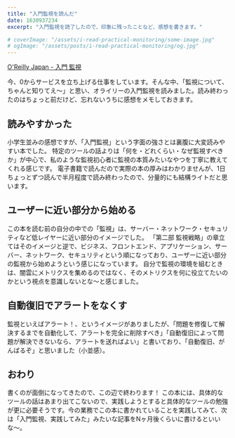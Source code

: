 ```yaml
---
title: "入門監視を読んだ"
date: 1630937234
excerpt: "入門監視を読了したので、印象に残ったことなど、感想を書きます。"

# coverImage: "/assets/i-read-practical-monitoring/some-image.jpg"
# ogImage: "/assets/posts/i-read-practical-monitoring/og.jpg"
---
```


[O'Reilly Japan - 入門 監視](https://www.oreilly.co.jp/books/9784873118642/)

今、0からサービスを立ち上げる仕事をしています。そんな中、「監視について、ちゃんと知りてえ〜」と思い、オライリーの入門監視を読みました。読み終わったのはちょっと前だけど、忘れないうちに感想をメモしておきます。

## 読みやすかった
小学生並みの感想ですが、「入門監視」という字面の強さとは裏腹に大変読みやすい本でした。
特定のツールの話よりは「何を・どれくらい・なぜ監視すべきか」が中心で、私のような監視初心者に監視の本質みたいなやつを丁寧に教えてくれる感じです。
電子書籍で読んだので実際の本の厚みはわかりませんが、1日ちょっとずつ読んで半月程度で読み終わったので、分量的にも結構ライトだと思います。

## ユーザーに近い部分から始める
この本を読む前の自分の中での「監視」は、サーバー・ネットワーク・セキュリティなど低レイヤーに近い部分のイメージでした。
「第二部 監視戦略」の章立てはそのイメージと逆で、ビジネス、フロントエンド、アプリケーション、サーバー、ネットワーク、セキュリティという順になっており、ユーザーに近い部分の監視から始めようという感じになっています。
自分で監視の環境を組むときは、闇雲にメトリクスを集めるのではなく、そのメトリクスを何に役立てたいのかという視点を意識しないとな〜と感じました。

## 自動復旧でアラートをなくす
監視といえばアラート！、というイメージがありましたが、「問題を修復して解決するまでを自動化して、アラートを完全に削除すべき」「自動復旧によって問題が解決できないなら、アラートを送ればよい」と書いており、「自動復旧、がんばるぞ」と思いました（小並感）。

## おわり
書くのが面倒になってきたので、この辺で終わります！
この本には、具体的なツールの話はあまり出てこないので、実践しようとすると具体的なツールの勉強が更に必要そうです。今の業務でこの本に書かれていることを実践してみて、次は「入門監視、実践してみた」みたいな記事をNヶ月後くらいに書けるといいな〜。

